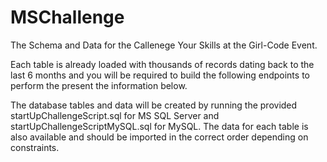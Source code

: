 # MSChallenge
The Schema and Data for the Callenege Your Skills at the Girl-Code Event. 

Each table is already loaded with thousands of records dating back to the last 6 months and you will be required to build the following endpoints to perform the present the information below. 

The database tables and data will be created by running the provided startUpChallengeScript.sql for MS SQL Server and startUpChallengeScriptMySQL.sql for MySQL. The data for each table is also available and should be imported in the correct order depending on constraints.
